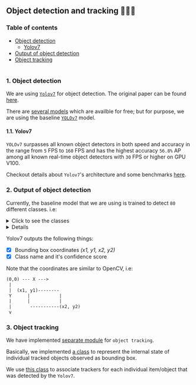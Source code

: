 ## Object detection and tracking 👨🏻‍💻

### Table of contents

- [Object detection](#object-detection)
  * [Yolov7](#yolov7)
- [Output of object detection](#detection-output)
- [Object tracking](#object-tracking)

#

<a id="object-detection" />

### 1. Object detection

We are using [`Yolov7`](https://github.com/WongKinYiu/yolov7) for object detection. The original paper can be found [here](https://arxiv.org/abs/2207.02696).

There are [several models](https://github.com/WongKinYiu/yolov7#performance) which are availble for free; but for purpose, we are using the baseline [`YOLOv7`](https://github.com/WongKinYiu/yolov7/releases/download/v0.1/yolov7.pt) model.

<a id="yolov7" />

#### 1.1. Yolov7

`YOLOv7` surpasses all known object detectors in both speed and accuracy in the range from `5` FPS to `160` FPS and has the highest accuracy `56.8%` AP among all known real-time object detectors with `30` FPS or higher on GPU V100.

Checkout details about `Yolov7`'s architecture and some benchmarks [here](https://arxiv.org/pdf/2207.02696.pdf).


<a id="detection-output" />

### 2. Output of object detection

Currently, the baseline model that we are using is trained to detect `80` different classes. i.e:

<details>
<summary>Click to see the classes</summary>
`person`, `bicycle`, `car`, `motorcycle`, `airplane`, `bus`, `train`, `truck`, `boat`, `traffic light`, `fire hydrant`, `stop sign`, `parking meter`, `bench`, `bird`, `cat`, `dog`, `horse`, `sheep`, `cow`, `elephant`, `bear`, `zebra`, `giraffe`, `backpack`, `umbrella`, `handbag`, `tie`, `suitcase`, `frisbee`, `skis`, `snowboard`, `sports ball`, `kite`, `baseball bat`, `baseball glove`, `skateboard`, `surfboard`, `tennis racket`, `bottle`, `wine glass`, `cup`, `fork`, `knife`, `spoon`, `bowl`, `banana`, `apple`, `sandwich`, `orange`, `broccoli`, `carrot`, `hot dog`, `pizza`, `donut`, `cake`, `chair`, `couch`, `potted plant`, `bed`, `dining table`, `toilet`, `tv`, `laptop`, `mouse`, `remote`, `keyboard`, `cell phone`, `microwave`, `oven`, `toaster`, `sink`, `refrigerator`, `book`, `clock`, `vase`, `scissors`, `teddy bear`, `hair drier`, `toothbrush`
</details>

<details>
<summary>Click to copy the classes</summary>

```python
classes = ['person', 'bicycle', 'car', 'motorcycle', 'airplane', 'bus', 'train', 'truck', 'boat', 'traffic light', 'fire hydrant', 'stop sign', 'parking meter', 'bench', 'bird', 'cat', 'dog', 'horse', 'sheep', 'cow', 'elephant', 'bear', 'zebra', 'giraffe', 'backpack', 'umbrella', 'handbag', 'tie', 'suitcase', 'frisbee', 'skis', 'snowboard', 'sports ball', 'kite', 'baseball bat', 'baseball glove', 'skateboard', 'surfboard', 'tennis racket', 'bottle', 'wine glass', 'cup', 'fork', 'knife', 'spoon', 'bowl', 'banana', 'apple', 'sandwich', 'orange', 'broccoli', 'carrot', 'hot dog', 'pizza', 'donut', 'cake', 'chair', 'couch', 'potted plant', 'bed', 'dining table', 'toilet', 'tv', 'laptop', 'mouse', 'remote', 'keyboard', 'cell phone', 'microwave', 'oven', 'toaster', 'sink', 'refrigerator', 'book', 'clock', 'vase', 'scissors', 'teddy bear', 'hair drier', 'toothbrush']
```

</details>

Yolov7 outputs the following things:

- [x] Bounding box coordinates _(x1, y1, x2, y2)_
- [x] Class name and it's confidence score

Note that the coordinates are similar to OpenCV, i.e:

```txt
(0,0) --- X --->
 |  
 |  (x1, y1)--------
 Y      |           |
 |      |           |
 |       -----------(x2, y2)
 v      
```
<a id="object-tracking" />

### 3. Object tracking

We have implemented [separate module](https://github.com/mohammadzainabbas/yolov7_with_object_tracking/) for `object tracking`.

Basically, we implemented [a class](https://github.com/mohammadzainabbas/yolov7_with_object_tracking/blob/main/sort.py#L75-L162) to represent the internal state of individual tracked objects observed as bounding box.

We use [this class](https://github.com/mohammadzainabbas/yolov7_with_object_tracking/blob/main/sort.py#L214-L287) to associate trackers for each individual item/object that was detected by the `Yolov7`.

#